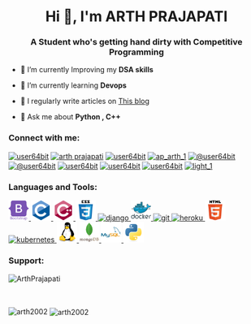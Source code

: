 <h1 align="center">Hi 👋, I'm ARTH PRAJAPATI</h1>
<h3 align="center">A Student who's getting hand dirty with Competitive Programming</h3>

- 🔭 I’m currently Improving my **DSA skills**

- 🌱 I’m currently learning **Devops**

- 📝 I regularly write articles on [This blog](https://apnacodingadda.blogspot.com/)

- 💬 Ask me about **Python , C++**

<h3 align="left">Connect with me:</h3>
<p align="left">
<a href="https://dev.to/user64bit" target="blank"><img align="center" src="https://raw.githubusercontent.com/rahuldkjain/github-profile-readme-generator/master/src/images/icons/Social/devto.svg" alt="user64bit" height="30" width="40" /></a>
<a href="https://linkedin.com/in/arth-prajapati-835325214" target="blank"><img align="center" src="https://raw.githubusercontent.com/rahuldkjain/github-profile-readme-generator/master/src/images/icons/Social/linked-in-alt.svg" alt="arth prajapati" height="30" width="40" /></a>
<a href="https://stackoverflow.com/users/17991749/user64bit" target="blank"><img align="center" src="https://raw.githubusercontent.com/rahuldkjain/github-profile-readme-generator/master/src/images/icons/Social/stack-overflow.svg" alt="user64bit" height="30" width="40" /></a>
<a href="https://instagram.com/ap_arth_1" target="blank"><img align="center" src="https://raw.githubusercontent.com/rahuldkjain/github-profile-readme-generator/master/src/images/icons/Social/instagram.svg" alt="ap_arth_1" height="30" width="40" /></a>
<a href="https://hashnode.com/@user64bit" target="blank"><img align="center" src="https://raw.githubusercontent.com/rahuldkjain/github-profile-readme-generator/master/src/images/icons/Social/hashnode.svg" alt="@user64bit" height="30" width="40" /></a>
<a href="https://medium.com/@user64bit" target="blank"><img align="center" src="https://raw.githubusercontent.com/rahuldkjain/github-profile-readme-generator/master/src/images/icons/Social/medium.svg" alt="@user64bit" height="30" width="40" /></a>
<a href="https://www.codechef.com/users/user64bit" target="blank"><img align="center" src="https://cdn.jsdelivr.net/npm/simple-icons@3.1.0/icons/codechef.svg" alt="user64bit" height="30" width="40" /></a>
<a href="https://www.hackerrank.com/user64bit" target="blank"><img align="center" src="https://raw.githubusercontent.com/rahuldkjain/github-profile-readme-generator/master/src/images/icons/Social/hackerrank.svg" alt="user64bit" height="30" width="40" /></a>
<a href="https://codeforces.com/profile/user64bit" target="blank"><img align="center" src="https://raw.githubusercontent.com/rahuldkjain/github-profile-readme-generator/master/src/images/icons/Social/codeforces.svg" alt="user64bit" height="30" width="40" /></a>
<a href="https://www.leetcode.com/light_1" target="blank"><img align="center" src="https://raw.githubusercontent.com/rahuldkjain/github-profile-readme-generator/master/src/images/icons/Social/leet-code.svg" alt="light_1" height="30" width="40" /></a>
</p>

<h3 align="left">Languages and Tools:</h3>
<p align="left"> <a href="https://getbootstrap.com" target="_blank" rel="noreferrer"> <img src="https://raw.githubusercontent.com/devicons/devicon/master/icons/bootstrap/bootstrap-plain-wordmark.svg" alt="bootstrap" width="40" height="40"/> </a> <a href="https://www.cprogramming.com/" target="_blank" rel="noreferrer"> <img src="https://raw.githubusercontent.com/devicons/devicon/master/icons/c/c-original.svg" alt="c" width="40" height="40"/> </a> <a href="https://www.w3schools.com/cpp/" target="_blank" rel="noreferrer"> <img src="https://raw.githubusercontent.com/devicons/devicon/master/icons/cplusplus/cplusplus-original.svg" alt="cplusplus" width="40" height="40"/> </a> <a href="https://www.w3schools.com/css/" target="_blank" rel="noreferrer"> <img src="https://raw.githubusercontent.com/devicons/devicon/master/icons/css3/css3-original-wordmark.svg" alt="css3" width="40" height="40"/> </a> <a href="https://www.djangoproject.com/" target="_blank" rel="noreferrer"> <img src="https://png2.cleanpng.com/sh/0e472c371a94b29068978221885a0fe6/L0KzQYm3V8EyN5Rwe5H0aYP2gLBuTfRraZ9sh59CZXKwdLb9hfxweJ5qhuY2d3XlPbf5gf1mf5D3g595eYTrf7A0kB9nfKhmRdZzYX7qf368gsQ2bGo2TKQCNHW3RnA3VcU4PGY6T6MAM0G2QIW5UcIyPmIziNDw/kisspng-django-web-development-web-framework-python-softwa-django-5b45d914274e46.055745571531304212161.png" alt="django" width="40" height="40"/> </a> <a href="https://www.docker.com/" target="_blank" rel="noreferrer"> <img src="https://raw.githubusercontent.com/devicons/devicon/master/icons/docker/docker-original-wordmark.svg" alt="docker" width="40" height="40"/> </a> <a href="https://git-scm.com/" target="_blank" rel="noreferrer"> <img src="https://www.vectorlogo.zone/logos/git-scm/git-scm-icon.svg" alt="git" width="40" height="40"/> </a> <a href="https://heroku.com" target="_blank" rel="noreferrer"> <img src="https://www.vectorlogo.zone/logos/heroku/heroku-icon.svg" alt="heroku" width="40" height="40"/> </a> <a href="https://www.w3.org/html/" target="_blank" rel="noreferrer"> <img src="https://raw.githubusercontent.com/devicons/devicon/master/icons/html5/html5-original-wordmark.svg" alt="html5" width="40" height="40"/> </a> <a href="https://kubernetes.io" target="_blank" rel="noreferrer"> <img src="https://www.vectorlogo.zone/logos/kubernetes/kubernetes-icon.svg" alt="kubernetes" width="40" height="40"/> </a> <a href="https://www.linux.org/" target="_blank" rel="noreferrer"> <img src="https://raw.githubusercontent.com/devicons/devicon/master/icons/linux/linux-original.svg" alt="linux" width="40" height="40"/> </a> <a href="https://www.mongodb.com/" target="_blank" rel="noreferrer"> <img src="https://raw.githubusercontent.com/devicons/devicon/master/icons/mongodb/mongodb-original-wordmark.svg" alt="mongodb" width="40" height="40"/> </a> <a href="https://www.mysql.com/" target="_blank" rel="noreferrer"> <img src="https://raw.githubusercontent.com/devicons/devicon/master/icons/mysql/mysql-original-wordmark.svg" alt="mysql" width="40" height="40"/> </a> <a href="https://www.python.org" target="_blank" rel="noreferrer"> <img src="https://raw.githubusercontent.com/devicons/devicon/master/icons/python/python-original.svg" alt="python" width="40" height="40"/> </a> </p>

<h3 align="left">Support:</h3>
<p><a href="https://www.buymeacoffee.com/ArthPrajapati"> <img align="left" src="https://blogger.googleusercontent.com/img/a/AVvXsEi8lSrVEG5NztkVJbR1QuedM9Nc54NVr5lHY0c8fU2s7J5T7aMheiwt-geXOJOZT1mKnrafbfpXmXWXj6Vjd4PhY8DDW8teSkOAYD2PI0eTEk20y6YvZ5IS5Z9nYkhBr2ohd1BTdwpKSPsloXHZjudUjykoF6DkBDG3BoJQPIivCwN-q62Z9H7SSR9R" height="50" width="210" alt="ArthPrajapati" /></a></p><br><br>
<br>
<p><img align="left" src="https://github-readme-stats.vercel.app/api/top-langs?username=arth2002&show_icons=true&locale=en&layout=compact" alt="arth2002" /></p>

<p>&nbsp;<img align="center" src="https://github-readme-stats.vercel.app/api?username=arth2002&show_icons=true&locale=en" alt="arth2002" /></p>
